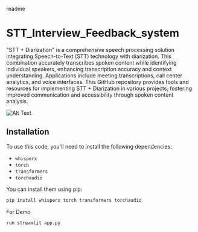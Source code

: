 readme
# STT_Interview_Feedback_system
"STT + Diarization" is a comprehensive speech processing solution integrating Speech-to-Text (STT) technology with diarization. This combination accurately transcribes spoken content while identifying individual speakers, enhancing transcription accuracy and context understanding. Applications include meeting transcriptions, call center analytics, and voice interfaces. This GitHub repository provides tools and resources for implementing STT + Diarization in various projects, fostering improved communication and accessibility through spoken content analysis.

![Alt Text](readme_pictures/STT.gif)

## Installation

To use this code, you'll need to install the following dependencies:

- `whisperx`
- `torch`
- `transformers`
- `torchaudio`

You can install them using pip:

```bash
pip install whisperx torch transformers torchaudio
```

For Demo
```bash
run streamlit app.py
```

